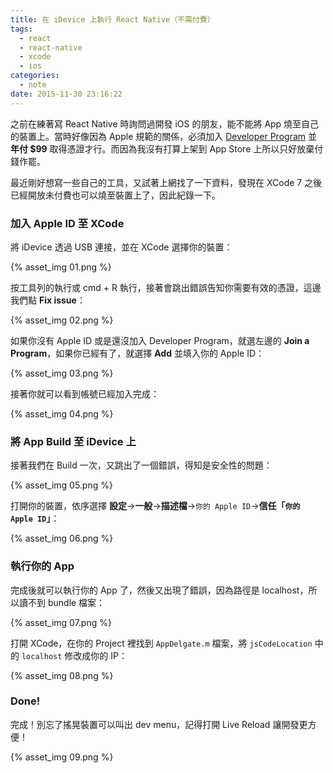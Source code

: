 ```yaml
---
title: 在 iDevice 上執行 React Native（不需付費）
tags:
  - react
  - react-native
  - xcode
  - ios
categories:
  - note
date: 2015-11-30 23:16:22
---
```



之前在練著寫 React Native 時詢問過開發 iOS 的朋友，能不能將 App 燒至自己的裝置上。當時好像因為 Apple 規範的關係，必須加入 [Developer Program](https://developer.apple.com/programs/) 並 **年付 $99** 取得憑證才行。而因為我沒有打算上架到 App Store 上所以只好放棄付錢作罷。

最近剛好想寫一些自己的工具，又試著上網找了一下資料，發現在 XCode 7 之後已經開放未付費也可以燒至裝置上了，因此紀錄一下。

<!-- more -->
<!-- toc -->

### 加入 Apple ID 至 XCode

將 iDevice 透過 USB 連接，並在 XCode 選擇你的裝置：

{% asset_img 01.png %}

按工具列的執行或 cmd + R 執行，接著會跳出錯誤告知你需要有效的憑證，這邊我們點 **Fix issue**：

{% asset_img 02.png %}

如果你沒有 Apple ID 或是還沒加入 Developer Program，就選左邊的 **Join a Program**，如果你已經有了，就選擇 **Add** 並填入你的 Apple ID：

{% asset_img 03.png %}

接著你就可以看到帳號已經加入完成：

{% asset_img 04.png %}

### 將 App Build 至 iDevice 上

接著我們在 Build 一次，又跳出了一個錯誤，得知是安全性的問題：

{% asset_img 05.png %}

打開你的裝置，依序選擇 **設定**->**一般**->**描述檔**->`你的 Apple ID`->**信任「`你的 Apple ID`」**：

{% asset_img 06.png %}

### 執行你的 App

完成後就可以執行你的 App 了，然後又出現了錯誤，因為路徑是 localhost，所以讀不到 bundle 檔案：

{% asset_img 07.png %}

打開 XCode，在你的 Project 裡找到 `AppDelgate.m` 檔案，將 `jsCodeLocation` 中的 `localhost` 修改成你的 IP：

{% asset_img 08.png %}

### Done!

完成！別忘了搖晃裝置可以叫出 dev menu，記得打開 Live Reload 讓開發更方便！

{% asset_img 09.png %}
